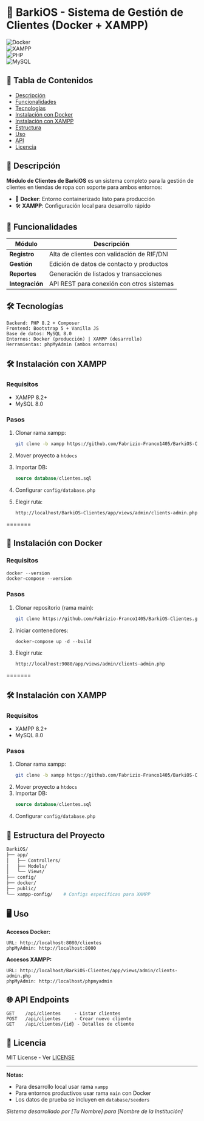# 👔 BarkiOS - Sistema de Gestión de Clientes (Docker + XAMPP)  

![Docker](https://img.shields.io/badge/Docker-✓-blue?logo=docker)  
![XAMPP](https://img.shields.io/badge/XAMPP-Compatible-FB7A24?logo=xampp)  
![PHP](https://img.shields.io/badge/PHP-8.2-777BB4?logo=php)  
![MySQL](https://img.shields.io/badge/MySQL-8.0-4479A1?logo=mysql)  

## 📌 Tabla de Contenidos  
- [Descripción](#-descripción)  
- [Funcionalidades](#-funcionalidades)  
- [Tecnologías](#-tecnologías)  
- [Instalación con Docker](#-instalación-con-docker)  
- [Instalación con XAMPP](#-instalación-con-xampp)  
- [Estructura](#-estructura-del-proyecto)  
- [Uso](#-uso)  
- [API](#-api)  
- [Licencia](#-licencia)  

## 🌟 Descripción  
**Módulo de Clientes de BarkiOS** es un sistema completo para la gestión de clientes en tiendas de ropa con soporte para ambos entornos:  

- 🐳 **Docker**: Entorno containerizado listo para producción  
- 🛠️ **XAMPP**: Configuración local para desarrollo rápido  

## 🚀 Funcionalidades  
| Módulo | Descripción |  
|--------|------------|  
| **Registro** | Alta de clientes con validación de RIF/DNI |  
| **Gestión** | Edición de datos de contacto y productos |  
| **Reportes** | Generación de listados y transacciones |  
| **Integración** | API REST para conexión con otros sistemas |  

## 🛠️ Tecnologías  
```plaintext
Backend: PHP 8.2 + Composer  
Frontend: Bootstrap 5 + Vanilla JS  
Base de datos: MySQL 8.0  
Entornos: Docker (producción) | XAMPP (desarrollo)  
Herramientas: phpMyAdmin (ambos entornos)  
```  

## 🛠️ Instalación con XAMPP  

### Requisitos  
- XAMPP 8.2+  
- MySQL 8.0  

### Pasos  
1. Clonar rama xampp:  
   ```bash
   git clone -b xampp https://github.com/Fabrizio-Franco1405/BarkiOS-Clientes.git
   ```  
2. Mover proyecto a `htdocs`  
3. Importar DB:  
   ```sql
   source database/clientes.sql
   ```  
4. Configurar `config/database.php`  

5. Elegir ruta:
   ```
   http://localhost/BarkiOS-Clientes/app/views/admin/clients-admin.php
   ```

=======

## 🐳 Instalación con Docker  

### Requisitos  
```powershell
docker --version
docker-compose --version
```

### Pasos  
1. Clonar repositorio (rama main):  
   ```bash
   git clone https://github.com/Fabrizio-Franco1405/BarkiOS-Clientes.git
   ```  
2. Iniciar contenedores:  
   ```powershell
   docker-compose up -d --build
   ```  
3. Elegir ruta:
   ```
   http://localhost:9080/app/views/admin/clients-admin.php
   ```
=======

## 🛠️ Instalación con XAMPP  

### Requisitos  
- XAMPP 8.2+  
- MySQL 8.0  

### Pasos  
1. Clonar rama xampp:  
   ```bash
   git clone -b xampp https://github.com/Fabrizio-Franco1405/BarkiOS-Clientes.git
   ```  
2. Mover proyecto a `htdocs`  
3. Importar DB:  
   ```sql
   source database/clientes.sql
   ```  
4. Configurar `config/database.php`  

## 📂 Estructura del Proyecto  
```bash
BarkiOS/  
├── app/  
│   ├── Controllers/  
│   ├── Models/  
│   └── Views/  
├── config/  
├── docker/  
├── public/  
└── xampp-config/    # Configs específicas para XAMPP  
```  

## 🖥️ Uso  
**Accesos Docker:**  
```plaintext
URL: http://localhost:8080/clientes 
phpMyAdmin: http://localhost:8000  
```  

**Accesos XAMPP:**  
```plaintext
URL: http://localhost/BarkiOS-Clientes/app/views/admin/clients-admin.php
phpMyAdmin: http://localhost/phpmyadmin  
```  

## 🌐 API Endpoints  
```plaintext
GET    /api/clientes     - Listar clientes  
POST   /api/clientes     - Crear nuevo cliente  
GET    /api/clientes/{id} - Detalles de cliente
```  

## 📜 Licencia  
MIT License - Ver [LICENSE](LICENSE)  

---  
**Notas:**  
- Para desarrollo local usar rama `xampp`  
- Para entornos productivos usar rama `main` con Docker  
- Los datos de prueba se incluyen en `database/seeders`  

*Sistema desarrollado por [Tu Nombre] para [Nombre de la Institución]*